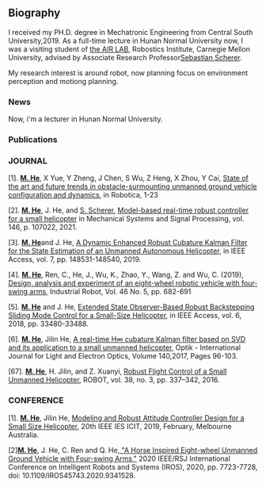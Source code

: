 ## Biography

 I received my PH.D. degree in Mechatronic Engineering from Central South University,2019. As a full-time lecture in Hunan Normal University now, I was a visiting student of [the AIR LAB](https://theairlab.org/), Robostics Institute, Carnegie Mellon University, advised by Associate Research Professor[Sebastian Scherer](https://scholar.google.com.hk/citations?user=gxoPfIYAAAAJ&hl=en).

 My research interest is around robot, now planning focus on environment perception and motiong planning.   



### News
Now, i'm a lecturer in Hunan Normal University.


### Publications
### JOURNAL
[1]. [**M. He**](https://scholar.google.com.hk/citations?user=iYU24jUAAAAJ&hl=en), X Yue, Y Zheng, J Chen, S Wu, Z Heng, X Zhou, Y Cai, [State of the art and future trends in obstacle-surmounting unmanned ground vehicle configuration and dynamics](https://www.cambridge.org/core/journals/robotica/article/state-of-the-art-and-future-trends-in-obstaclesurmounting-unmanned-ground-vehicle-configuration-and-dynamics/770A724BF101AE02434A71B8AF6AA475), in Robotica, 1-23

[2].	[**M. He**](https://scholar.google.com.hk/citations?user=iYU24jUAAAAJ&hl=en), J. He, and [S. Scherer](https://scholar.google.com.hk/citations?user=gxoPfIYAAAAJ&hl=en), [Model-based real-time robust controller for a small helicopter](https://www.sciencedirect.com/science/article/pii/S0888327020304088) in Mechanical Systems and Signal Processing, vol. 146, p. 107022, 2021.

[3].	[**M. He**](https://scholar.google.com.hk/citations?user=iYU24jUAAAAJ&hl=en)and J. He, [A Dynamic Enhanced Robust Cubature Kalman Filter for the State Estimation of an Unmanned Autonomous Helicopter](https://ieeexplore.ieee.org/abstract/document/8864061), in IEEE Access, vol. 7, pp. 148531-148540, 2019.

[4].	[**M. He**](https://scholar.google.com.hk/citations?user=iYU24jUAAAAJ&hl=en), Ren, C., He, J., Wu, K., Zhao, Y., Wang, Z. and Wu, C. (2019), [Design, analysis and experiment of an eight-wheel robotic vehicle with four-swing arms](https://www.emerald.com/insight/content/doi/10.1108/IR-12-2018-0260/full/html), Industrial Robot, Vol. 46 No. 5, pp. 682-691  

[5].	[**M. He**](https://scholar.google.com.hk/citations?user=iYU24jUAAAAJ&hl=en) and J. He, [Extended State Observer-Based Robust Backstepping Sliding Mode Control for a Small-Size Helicopter](https://ieeexplore.ieee.org/abstract/document/8389215), in IEEE Access, vol. 6, 2018, pp. 33480-33488. 

[6].	[**M. He**](https://scholar.google.com.hk/citations?user=iYU24jUAAAAJ&hl=en), Jilin He, [A real-time H∞ cubature Kalman filter based on SVD and its application to a small unmanned helicopter](https://www.sciencedirect.com/science/article/abs/pii/S0030402617304102), Optik - International Journal for Light and Electron Optics, Volume 140,2017, Pages 96-103.

[67].  [**M. He**](https://scholar.google.com.hk/citations?user=iYU24jUAAAAJ&hl=en), H. Jilin, and Z. Xuanyi, [Robust Flight Control of a Small Unmanned Helicopter](http://en.cnki.com.cn/Article_en/CJFDTotal-JQRR201603010.htm), ROBOT, vol. 38, no. 3, pp. 337–342, 2016.  



### CONFERENCE

[1].	[**M. He**](https://scholar.google.com.hk/citations?user=iYU24jUAAAAJ&hl=en), Jilin He, [Modeling and Robust Attitude Controller Design for a Small Size Helicopter](https://scholar.google.com.hk/citations?user=iYU24jUAAAAJ&hl=en), 20th IEEE IES ICIT, 2019, February, Melbourne Australia. 

[2][**M. He**](https://ieeexplore.ieee.org/document/9341528), J. He, C. Ren and Q. He,[ "A Horse Inspired Eight-wheel Unmanned Ground Vehicle with Four-swing Arms,"](https://ieeexplore.ieee.org/document/9341528) 2020 IEEE/RSJ International Conference on Intelligent Robots and Systems (IROS), 2020, pp. 7723-7728, doi: 10.1109/IROS45743.2020.9341528.
